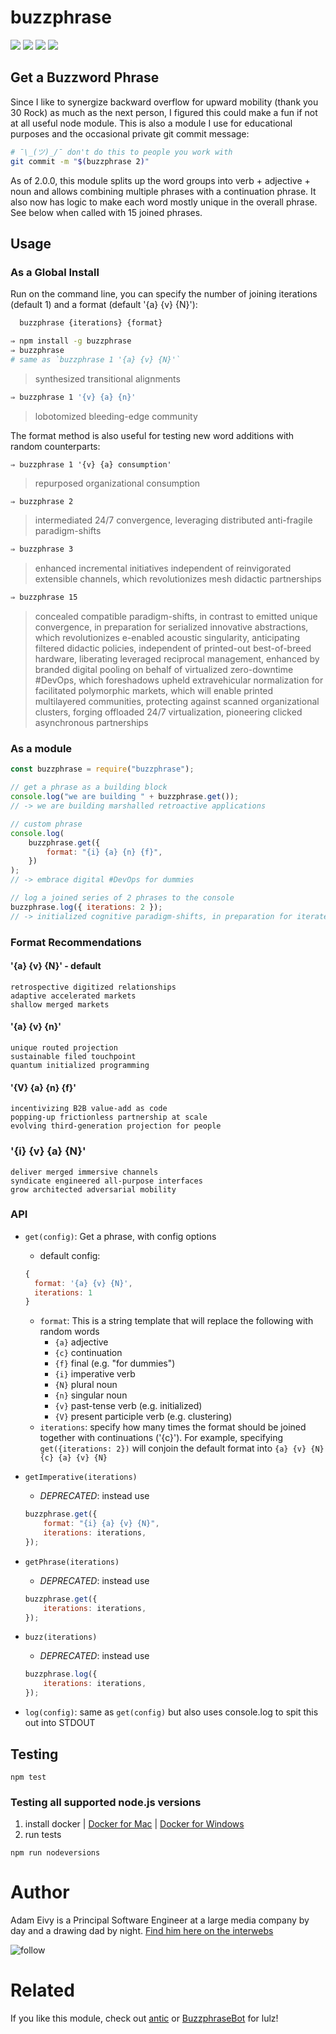 # buzzphrase

[![](https://travis-ci.org/atomantic/buzzphrase.svg?branch=master)](https://travis-ci.org/atomantic/buzzphrase)
[![](https://img.shields.io/npm/dm/buzzphrase.svg?style=flat)](https://www.npmjs.org/package/buzzphrase)
[![](https://img.shields.io/npm/v/buzzphrase.svg?style=flat)](https://www.npmjs.org/package/buzzphrase)
[![](https://img.shields.io/david/atomantic/buzzphrase.svg?style=flat)](https://www.npmjs.org/package/buzzphrase)

## Get a Buzzword Phrase

Since I like to synergize backward overflow for upward mobility (thank you 30 Rock) as much as the next person, I figured this could make a fun if not at all useful node module. This is also a module I use for educational purposes and the occasional private git commit message:

```bash
# ¯\_(ツ)_/¯ don't do this to people you work with
git commit -m "$(buzzphrase 2)"
```

As of 2.0.0, this module splits up the word groups into verb + adjective + noun and allows combining multiple phrases with a continuation phrase. It also now has logic to make each word mostly unique in the overall phrase. See below when called with 15 joined phrases.

## Usage

### As a Global Install

Run on the command line, you can specify the number of joining iterations (default 1) and a format (default '{a} {v} {N}'):

```bash
  buzzphrase {iterations} {format}
```

```bash
⇒ npm install -g buzzphrase
⇒ buzzphrase
# same as `buzzphrase 1 '{a} {v} {N}'`
```

> synthesized transitional alignments

```bash
⇒ buzzphrase 1 '{v} {a} {n}'
```

> lobotomized bleeding-edge community

The format method is also useful for testing new word additions with random counterparts:

```
⇒ buzzphrase 1 '{v} {a} consumption'
```

> repurposed organizational consumption

```bash
⇒ buzzphrase 2
```

> intermediated 24/7 convergence, leveraging distributed anti-fragile paradigm-shifts

```bash
⇒ buzzphrase 3
```

> enhanced incremental initiatives independent of reinvigorated extensible channels, which revolutionizes mesh didactic partnerships

```bash
⇒ buzzphrase 15
```

> concealed compatible paradigm-shifts, in contrast to emitted unique convergence, in preparation for serialized innovative abstractions, which revolutionizes e-enabled acoustic singularity, anticipating filtered didactic policies, independent of printed-out best-of-breed hardware, liberating leveraged reciprocal management, enhanced by branded digital pooling on behalf of virtualized zero-downtime #DevOps, which foreshadows upheld extravehicular normalization for facilitated polymorphic markets, which will enable printed multilayered communities, protecting against scanned organizational clusters, forging offloaded 24/7 virtualization, pioneering clicked asynchronous partnerships

### As a module

```javascript
const buzzphrase = require("buzzphrase");

// get a phrase as a building block
console.log("we are building " + buzzphrase.get());
// -> we are building marshalled retroactive applications

// custom phrase
console.log(
    buzzphrase.get({
        format: "{i} {a} {n} {f}",
    })
);
// -> embrace digital #DevOps for dummies

// log a joined series of 2 phrases to the console
buzzphrase.log({ iterations: 2 });
// -> initialized cognitive paradigm-shifts, in preparation for iterated ubiquitous architectures
```

### Format Recommendations

#### '{a} {v} {N}' - default

```
retrospective digitized relationships
adaptive accelerated markets
shallow merged markets
```

#### '{a} {v} {n}'

```
unique routed projection
sustainable filed touchpoint
quantum initialized programming
```

#### '{V} {a} {n} {f}'

```
incentivizing B2B value-add as code
popping-up frictionless partnership at scale
evolving third-generation projection for people
```

### '{i} {v} {a} {N}'

```
deliver merged immersive channels
syndicate engineered all-purpose interfaces
grow architected adversarial mobility
```

### API

-   `get(config)`: Get a phrase, with config options
    -   default config:
    ```javascript
    {
      format: '{a} {v} {N}',
      iterations: 1
    }
    ```
    -   `format`: This is a string template that will replace the following with random words
        -   `{a}` adjective
        -   `{c}` continuation
        -   `{f}` final (e.g. "for dummies")
        -   `{i}` imperative verb
        -   `{N}` plural noun
        -   `{n}` singular noun
        -   `{v}` past-tense verb (e.g. initialized)
        -   `{V}` present participle verb (e.g. clustering)
    -   `iterations`: specify how many times the format should be joined together with continuations ('{c}'). For example, specifying `get({iterations: 2})` will conjoin the default format into `{a} {v} {N} {c} {a} {v} {N}`
-   `getImperative(iterations)`

    -   _DEPRECATED_: instead use

    ```javascript
    buzzphrase.get({
        format: "{i} {a} {v} {N}",
        iterations: iterations,
    });
    ```

-   `getPhrase(iterations)`

    -   _DEPRECATED_: instead use

    ```javascript
    buzzphrase.get({
        iterations: iterations,
    });
    ```

-   `buzz(iterations)`
    -   _DEPRECATED_: instead use
    ```javascript
    buzzphrase.log({
        iterations: iterations,
    });
    ```
-   `log(config)`: same as `get(config)` but also uses console.log to spit this out into STDOUT

## Testing

```
npm test
```

### Testing all supported node.js versions

1. install docker | [Docker for Mac](https://www.docker.com/docker-mac) | [Docker for Windows](https://www.docker.com/docker-windows)
2. run tests

```
npm run nodeversions
```

# Author

Adam Eivy is a Principal Software Engineer at a large media company by day and a drawing dad by night. [Find him here on the interwebs](https://adameivy.com)

![follow](https://img.shields.io/twitter/follow/antic.svg?style=social&label=Follow)

# Related

If you like this module, check out [antic](https://www.npmjs.com/package/antic) or [BuzzphraseBot](https://twitter.com/BuzzphraseBot) for lulz!
